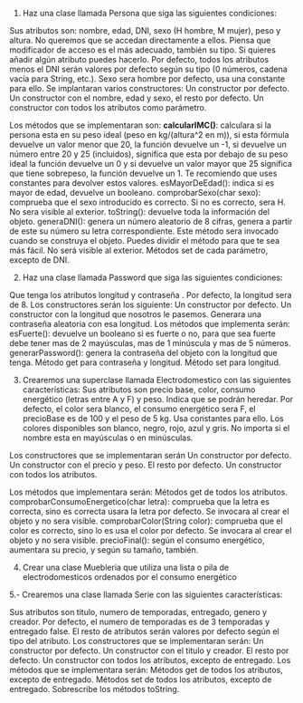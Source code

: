 1. Haz una clase llamada Persona que siga las siguientes condiciones:

Sus atributos son: nombre, edad, DNI, sexo (H hombre, M mujer), peso y altura. No queremos que se accedan directamente a ellos. 
Piensa que modificador de acceso es el más adecuado, también su tipo. Si quieres añadir algún atributo puedes hacerlo.
Por defecto, todos los atributos menos el DNI serán valores por defecto según su tipo (0 números, cadena vacía para String, etc.). 
Sexo sera hombre por defecto, usa una constante para ello.
Se implantaran varios constructores:
Un constructor por defecto.
Un constructor con el nombre, edad y sexo, el resto por defecto.
Un constructor con todos los atributos como parámetro.

Los métodos que se implementaran son:
**calcularIMC()**: calculara si la persona esta en su peso ideal (peso en kg/(altura^2  en m)), si esta fórmula devuelve un valor menor que 20, la función devuelve un -1, si devuelve un número entre 20 y 25 (incluidos), significa que esta por debajo de su peso ideal la función devuelve un 0  y si devuelve un valor mayor que 25 significa que tiene sobrepeso, la función devuelve un 1. Te recomiendo que uses constantes para devolver estos valores.
esMayorDeEdad(): indica si es mayor de edad, devuelve un booleano.
comprobarSexo(char sexo): comprueba que el sexo introducido es correcto. Si no es correcto, sera H. No sera visible al exterior.
toString(): devuelve toda la información del objeto.
generaDNI(): genera un número aleatorio de 8 cifras, genera a partir de este su número su letra correspondiente. Este método sera invocado cuando se construya el objeto. Puedes dividir el método para que te sea más fácil. No será visible al exterior.
Métodos set de cada parámetro, excepto de DNI.


2. Haz una clase llamada Password que siga las siguientes condiciones:

Que tenga los atributos longitud y contraseña . Por defecto, la longitud sera de 8.
Los constructores serán los siguiente:
Un constructor por defecto.
Un constructor con la longitud que nosotros le pasemos. Generara una contraseña aleatoria con esa longitud.
Los métodos que implementa serán:
esFuerte(): devuelve un booleano si es fuerte o no, para que sea fuerte debe tener mas de 2 mayúsculas, mas de 1 minúscula y mas de 5 números.
generarPassword():  genera la contraseña del objeto con la longitud que tenga.
Método get para contraseña y longitud.
Método set para longitud.


3. Crearemos una superclase llamada Electrodomestico con las siguientes características:
Sus atributos son precio base, color, consumo energético (letras entre A y F) y peso. Indica que se podrán heredar.
Por defecto, el color sera blanco, el consumo energético sera F, el precioBase es de 100  y el peso de 5 kg. Usa constantes para ello.
Los colores disponibles son blanco, negro, rojo, azul y gris. No importa si el nombre esta en mayúsculas o en minúsculas.

Los constructores que se implementaran serán
Un constructor por defecto.
Un constructor con el precio y peso. El resto por defecto.
Un constructor con todos los atributos.

Los métodos que implementara serán:
Métodos get de todos los atributos.
comprobarConsumoEnergetico(char letra): comprueba que la letra es correcta, sino es correcta usara la letra por defecto. Se invocara al crear el objeto y no sera visible.
comprobarColor(String color): comprueba que el color es correcto, sino lo es usa el color por defecto. Se invocara al crear el objeto y no sera visible.
precioFinal(): según el consumo energético, aumentara su precio, y según su tamaño, también. 

4. Crear una clase Muebleria que utiliza una lista o pila de electrodomesticos ordenados por el consumo energético

5.- Crearemos una clase llamada Serie con las siguientes características:

Sus atributos son titulo, numero de temporadas, entregado, genero y creador.
Por defecto, el numero de temporadas es de 3 temporadas y entregado false. El resto de atributos serán valores por defecto según el tipo del atributo.
Los constructores que se implementaran serán:
Un constructor por defecto.
Un constructor con el titulo y creador. El resto por defecto.
Un constructor con todos los atributos, excepto de entregado.
Los métodos que se implementara serán:
Métodos get de todos los atributos, excepto de entregado.
Métodos set de todos los atributos, excepto de entregado.
Sobrescribe los métodos toString.
